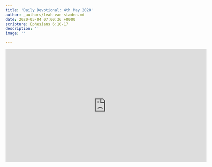 ```yaml
---
title: 'Daily Devotional: 4th May 2020'
author: _authors/leah-van-staden.md
date: 2020-05-04 07:00:36 +0000
scripture: Ephesians 6:10-17
description: ''
image: ''

---
```

<iframe src="https://player.vimeo.com/video/414570255" width="640" height="360" frameborder="0" allow="autoplay; fullscreen" allowfullscreen></iframe>
